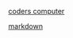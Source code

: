 [coders computer](https://jrsmithma17.github.io/reading-notes/coderscomputer)


[markdown ](https://jrsmithma17.github.io/reading-notes/markdown)
